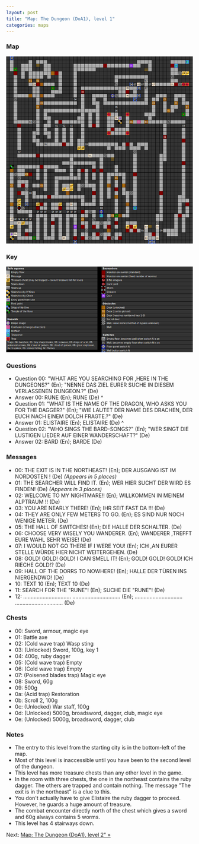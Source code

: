 ```yaml
---
layout: post
title: "Map: The Dungeon (DoA1), level 1"
categories: maps
---
```


### Map

![Dungeons of Avalon, dungeon level 1 map](../images/doa1-d1.png "Dungeon level 1 map")

### Key

![Dungeons of Avalon, map key](../images/doa1-key.png "Map key")

### Questions

* Question 00: "WHAT ARE YOU SEARCHING FOR ,HERE IN THE DUNGEONS?" (En); "NENNE DAS ZIEL EURER SUCHE IN DIESEM VERLASSENEN DUNGEON.?" (De)
* Answer 00: RUNE (En); RUNE (De)
^
* Question 01: "WHAT IS THE NAME OF THE DRAGON,  WHO ASKS YOU FOR THE DAGGER?" (En); "WIE LAUTET DER NAME DES DRACHEN, DER EUCH NACH EINEM DOLCH  FRAGTE.?" (De)
* Answer 01: ELISTAIRE (En); ELISTAIRE (De)
^
* Question 02: "WHO SINGS THE BARD-SONGS?" (En); "WER SINGT DIE LUSTIGEN LIEDER AUF EINER WANDERSCHAFT?" (De)
* Answer 02: BARD (En); BARDE (De)

### Messages

* 00: THE EXIT IS IN THE NORTHEAST! (En); DER AUSGANG IST IM NORDOSTEN ! (De)
  _(Appears in 5 places)_
* 01: THE SEARCHER WILL FIND IT. (En); WER HIER SUCHT DER WIRD ES FINDEN! (De)
  _(Appears in 3 places)_
* 02: WELCOME TO MY NIGHTMARE!! (En); WILLKOMMEN IN MEINEM ALPTRAUM !! (De)
* 03: YOU ARE NEARLY THERE! (En); IHR SEIT FAST DA !!! (De)
* 04: THEY ARE ONLY FEW METERS TO GO. (En); ES SIND NUR NOCH WENIGE METER. (De)
* 05: THE HALL OF SWITCHES! (En); DIE HALLE DER SCHALTER. (De)
* 06: CHOOSE VERY WISELY YOU WANDERER. (En); WANDERER ,TREFFT EURE WAHL SEHR WEISE! (De)
* 07: I WOULD NOT GO THERE IF I WERE  YOU! (En); ICH ,AN EURER STELLE W&Uuml;RDE HIER NICHT WEITERGEHEN. (De)
* 08: GOLD! GOLD! GOLD! I CAN SMELL IT! (En); GOLD! GOLD! GOLD! ICH RIECHE GOLD!? (De)
* 09: HALL OF THE DORRS TO NOWHERE! (En); HALLE DER T&Uuml;REN INS NIERGENDWO! (De)
* 10: TEXT 10 (En); TEXT 10 (De)
* 11: SEARCH FOR THE "RUNE"! (En); SUCHE DIE "RUNE"! (De)
* 12: ................................ ................................ (En); ................................ ................................ (De)

### Chests

* 00: Sword, armour, magic eye
* 01: Battle axe
* 02: (Cold wave trap) Wasp sting
* 03: (Unlocked) Sword, 100g, key 1
* 04: 400g, ruby dagger
* 05: (Cold wave trap) Empty
* 06: (Cold wave trap) Empty
* 07: (Poisened blades trap) Magic eye
* 08: Sword, 60g
* 09: 500g
* 0a: (Acid trap) Restoration
* 0b: Scroll 2, 100g
* 0c: (Unlocked) War staff, 100g
* 0d: (Unlocked) 5000g, broadsword, dagger, club, magic eye
* 0e: (Unlocked) 5000g, broadsword, dagger, club

### Notes

* The entry to this level from the starting city is in the bottom-left of
  the map.
* Most of this level is inaccessible until you have been to the second level of
  the dungeon.
* This level has more treasure chests than any other level in the game.
* In the room with three chests, the one in the northeast contains the ruby
  dagger. The others are trapped and contain nothing. The message
  "The exit is in the northeast" is a clue to this.
* You don't actually have to give Elistaire the ruby dagger to proceed.
  However, he guards a huge amount of treasure.
* The combat encounter directly north of the chest which gives a sword and 60g
  always contains 5 worms.
* This level has 4 stairways down.

Next: [Map: The Dungeon (DoA1), level 2" &raquo;](doa1-dungeon2.html)
